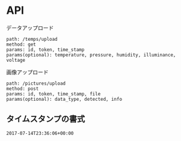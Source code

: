 # API

データアップロード
```
path: /temps/upload
method: get
params: id, token, time_stamp
params(optional): temperature, pressure, humidity, illuminance, voltage
```

画像アップロード
```
path: /pictures/upload
method: post
params: id, token, time_stamp, file
params(optional): data_type, detected, info
```

## タイムスタンプの書式
```
2017-07-14T23:36:06+00:00
```

